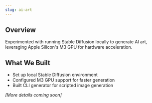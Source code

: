 ```yaml
---
slug: ai-art
---
```


## Overview

Experimented with running Stable Diffusion locally to generate AI art, leveraging Apple Silicon's M3 GPU for hardware acceleration.

## What We Built

- Set up local Stable Diffusion environment
- Configured M3 GPU support for faster generation
- Built CLI generator for scripted image generation

_[More details coming soon]_
